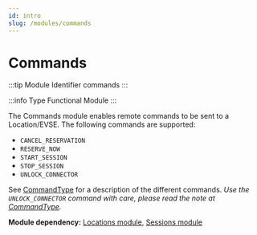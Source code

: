 ```yaml
---
id: intro
slug: /modules/commands
---
```

# Commands

:::tip Module Identifier
commands
:::

:::info Type
Functional Module
:::

The Commands module enables remote commands to be sent to a Location/EVSE. The following commands are supported:

* `CANCEL_RESERVATION`
* `RESERVE_NOW`
* `START_SESSION`
* `STOP_SESSION`
* `UNLOCK_CONNECTOR`

See [CommandType](/06-modules/08-commands/07-data-types.md#commandtype-enum) for a description of the different commands. *Use the
`UNLOCK_CONNECTOR` command with care, please read the note at [CommandType](/06-modules/08-commands/07-data-types.md#commandtype-enum).*

**Module dependency:** [Locations module](/06-modules/03-locations/01-intro.md), [Sessions
module](/06-modules/04-sessions/01-intro.md)

